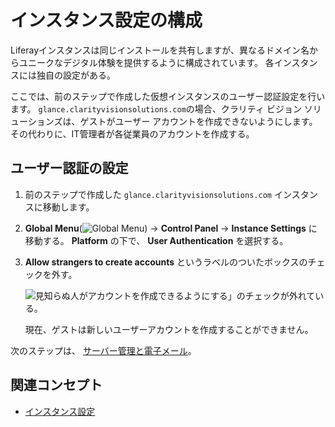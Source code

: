 # インスタンス設定の構成

Liferayインスタンスは同じインストールを共有しますが、異なるドメイン名からユニークなデジタル体験を提供するように構成されています。 各インスタンスには独自の設定がある。

ここでは、前のステップで作成した仮想インスタンスのユーザー認証設定を行います。 `glance.clarityvisionsolutions.com`の場合、クラリティ ビジョン ソリューションズは、ゲストがユーザー アカウントを作成できないようにします。 その代わりに、IT管理者が各従業員のアカウントを作成する。

## ユーザー認証の設定

1. 前のステップで作成した `glance.clarityvisionsolutions.com` インスタンスに移動します。

1. **Global Menu**(![Global Menu](../../images/icon-applications-menu.png)) &rarr; **Control Panel** &rarr; **Instance Settings** に移動する。 **Platform** の下で、 **User Authentication** を選択する。

1. **Allow strangers to create accounts** というラベルのついたボックスのチェックを外す。

   ![見知らぬ人がアカウントを作成できるようにする」のチェックが外れている。](./configuring-instance-settings/images/01.png)

   現在、ゲストは新しいユーザーアカウントを作成することができません。

次のステップは、 [サーバー管理と電子メール](./server-administration-and-email.md)。

## 関連コンセプト

- [インスタンス設定](https://learn.liferay.com/en/w/dxp/system-administration/configuring-liferay/virtual-instances/instance-configuration)
